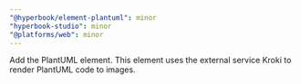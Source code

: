 ```yaml
---
"@hyperbook/element-plantuml": minor
"hyperbook-studio": minor
"@platforms/web": minor
---
```


Add the PlantUML element. This element uses the external service Kroki to render PlantUML code to images.
